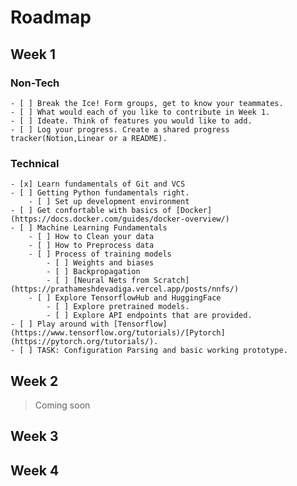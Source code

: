 # Roadmap

## Week 1

### Non-Tech
    - [ ] Break the Ice! Form groups, get to know your teammates.
    - [ ] What would each of you like to contribute in Week 1.
    - [ ] Ideate. Think of features you would like to add.
    - [ ] Log your progress. Create a shared progress tracker(Notion,Linear or a README).

### Technical
    - [x] Learn fundamentals of Git and VCS
    - [ ] Getting Python fundamentals right.
        - [ ] Set up development environment
    - [ ] Get confortable with basics of [Docker](https://docs.docker.com/guides/docker-overview/)
    - [ ] Machine Learning Fundamentals
        - [ ] How to Clean your data
        - [ ] How to Preprocess data
        - [ ] Process of training models
            - [ ] Weights and biases
            - [ ] Backpropagation
            - [ ] [Neural Nets from Scratch](https://prathameshdevadiga.vercel.app/posts/nnfs/)
        - [ ] Explore TensorflowHub and HuggingFace
            - [ ] Explore pretrained models.
            - [ ] Explore API endpoints that are provided.
    - [ ] Play around with [Tensorflow](https://www.tensorflow.org/tutorials)/[Pytorch](https://pytorch.org/tutorials/).
    - [ ] TASK: Configuration Parsing and basic working prototype.

## Week 2
> Coming soon
## Week 3

## Week 4
